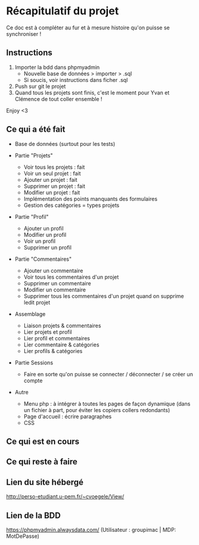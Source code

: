 # Récapitulatif du projet 
Ce doc est à compléter au fur et à mesure histoire qu'on puisse se synchroniser ! 


## Instructions 
1. Importer la bdd dans phpmyadmin 
    - Nouvelle base de données > importer > .sql 
    - Si soucis, voir instructions dans ficher .sql
2. Push sur git le projet 
3. Quand tous les projets sont finis, c'est le moment pour Yvan et Clémence de tout coller ensemble ! 

Enjoy <3


## Ce qui a été fait 
- Base de données (surtout pour les tests)

- Partie "Projets" 
    - Voir tous les projets : fait 
    - Voir un seul projet : fait 
    - Ajouter un projet : fait 
    - Supprimer un projet : fait 
    - Modifier un projet : fait 
    - Implémentation des points manquants des formulaires
    - Gestion des catégories = types projets 

- Partie "Profil"
    - Ajouter un profil
    - Modifier un profil 
    - Voir un profil 
    - Supprimer un profil 

- Partie "Commentaires"
    - Ajouter un commentaire 
    - Voir tous les commentaires d'un projet 
    - Supprimer un commentaire 
    - Modifier un commentaire
    - Supprimer tous les commentaires d'un projet quand on supprime ledit projet

- Assemblage
    - Liaison projets & commentaires 
    - Lier projets et profil 
    - Lier profil et commentaires 
    - Lier commentaire & catégories 
    - Lier profils & catégories 

- Partie Sessions 
    - Faire en sorte qu'on puisse se connecter / déconnecter / se créer un compte

- Autre 
    - Menu php : à intégrer à toutes les pages de façon dynamique (dans un fichier à part, pour éviter les copiers collers redondants)
    - Page d'accueil : écrire paragraphes
    - CSS


## Ce qui est en cours


## Ce qui reste à faire 


## Lien du site hébergé
http://perso-etudiant.u-pem.fr/~cvoegele/View/

## Lien de la BDD
https://phpmyadmin.alwaysdata.com/ (Utilisateur : groupimac | MDP: MotDePasse)
